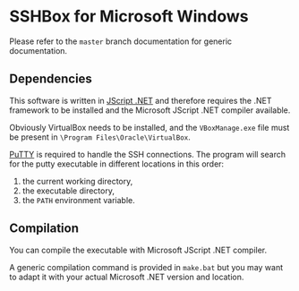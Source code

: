 SSHBox for Microsoft Windows
============================

Please refer to the `master` branch documentation for generic documentation.

Dependencies
------------

This software is written in [JScript .NET](http://en.wikipedia.org/wiki/JScript_.NET)
and therefore requires the .NET framework to be installed and the Microsoft
JScript .NET compiler available.

Obviously VirtualBox needs to be installed, and the `VBoxManage.exe` file must
be present in `\Program Files\Oracle\VirtualBox`.

[PuTTY](http://www.chiark.greenend.org.uk/~sgtatham/putty/) is required to
handle the SSH connections. The program will search for the putty executable
in different locations in this order:

1. the current working directory,
1. the executable directory,
1. the `PATH` environment variable.

Compilation
---------------

You can compile the executable with Microsoft JScript .NET compiler.

A generic compilation command is provided in `make.bat` but you may want to
adapt it with your actual Microsoft .NET version and location.
